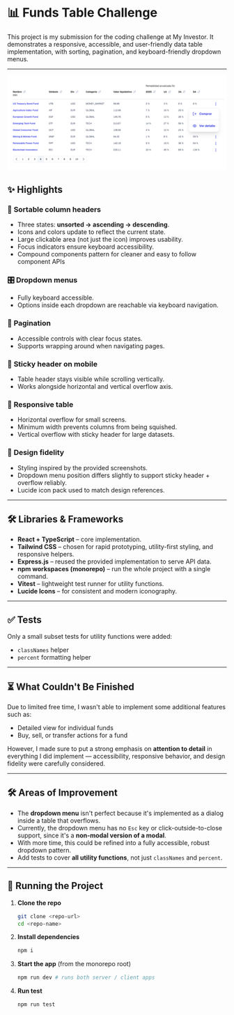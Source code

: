 # 📊 Funds Table Challenge

This project is my submission for the coding challenge at My Investor.
It demonstrates a responsive, accessible, and user-friendly data table
implementation, with sorting, pagination, and keyboard-friendly dropdown menus.

---

![Screenshot 1](screenshot-1.png)

## ✨ Highlights

### 🔼 **Sortable column headers**

- Three states: **unsorted → ascending → descending**.
- Icons and colors update to reflect the current state.
- Large clickable area (not just the icon) improves usability.
- Focus indicators ensure keyboard accessibility.
- Compound components pattern for cleaner and easy to follow component APIs

### 🎛 **Dropdown menus**

- Fully keyboard accessible.
- Options inside each dropdown are reachable via keyboard navigation.

### 📄 **Pagination**

- Accessible controls with clear focus states.
- Supports wrapping around when navigating pages.

### 📌 **Sticky header on mobile**

- Table header stays visible while scrolling vertically.
- Works alongside horizontal and vertical overflow axis.

### 📱 **Responsive table**

- Horizontal overflow for small screens.
- Minimum width prevents columns from being squished.
- Vertical overflow with sticky header for large datasets.

### 🎨 **Design fidelity**

- Styling inspired by the provided screenshots.
- Dropdown menu position differs slightly to support sticky header + overflow
  reliably.
- Lucide icon pack used to match design references.

---

## 🛠️ Libraries & Frameworks

- **React + TypeScript** – core implementation.
- **Tailwind CSS** – chosen for rapid prototyping, utility-first styling, and
  responsive helpers.
- **Express.js** – reused the provided implementation to serve API data.
- **npm workspaces (monorepo)** – run the whole project with a single command.
- **Vitest** – lightweight test runner for utility functions.
- **Lucide Icons** – for consistent and modern iconography.

---

## ✅ Tests

Only a small subset tests for utility functions were added:

- `classNames` helper
- `percent` formatting helper

---

## ⏳ What Couldn't Be Finished

Due to limited free time, I wasn't able to implement some additional features
such as:

- Detailed view for individual funds
- Buy, sell, or transfer actions for a fund

However, I made sure to put a strong emphasis on **attention to detail** in
everything I did implement — accessibility, responsive behavior, and design
fidelity were carefully considered.

---

## 🛠 Areas of Improvement

- The **dropdown menu** isn't perfect because it's implemented as a dialog
  inside a table that overflows.
- Currently, the dropdown menu has no `Esc` key or click-outside-to-close
  support, since it's a **non-modal version of a modal**.
- With more time, this could be refined into a fully accessible, robust dropdown
  pattern.
- Add tests to cover **all utility functions**, not just `classNames` and
  `percent`.

---

## 🚀 Running the Project

1. **Clone the repo**
   ```bash
   git clone <repo-url>
   cd <repo-name>
   ```
2. **Install dependencies**
   ```bash
   npm i
   ```
3. **Start the app** (from the monorepo root)
   ```bash
   npm run dev # runs both server / client apps
   ```
4. **Run test**
   ```bash
   npm run test
   ```
